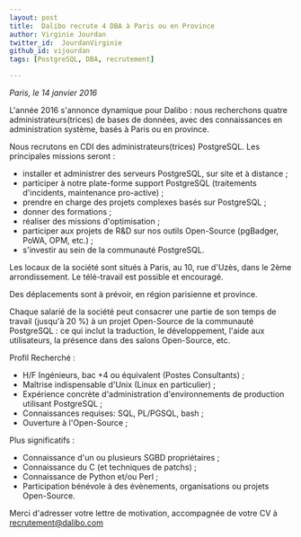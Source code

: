 ```yaml
---
layout: post
title:  Dalibo recrute 4 DBA à Paris ou en Province
author: Virginie Jourdan
twitter_id:  JourdanVirginie   
github_id: vijourdan
tags: [PostgreSQL, DBA, recrutement]

---
```

*Paris, le 14 janvier 2016*

L'année 2016 s'annonce dynamique pour Dalibo : nous recherchons quatre administrateurs(trices) de bases de données, avec des connaissances en administration système, basés à Paris ou en province.


<!--MORE-->

Nous recrutons en CDI des administrateurs(trices) PostgreSQL. Les principales missions seront : 

  * installer et administrer des serveurs PostgreSQL, sur site et à distance ;
  * participer à notre plate-forme support PostgreSQL (traitements d'incidents, maintenance pro-active) ;
  * prendre en charge des projets complexes basés sur PostgreSQL ;
  * donner des formations ;
  * réaliser des missions d'optimisation ;
  * participer aux projets de R&D sur nos outils Open-Source (pgBadger, PoWA, OPM, etc.) ;
  * s'investir au sein de la communauté PostgreSQL.


Les locaux de la société sont situés à Paris, au 10, rue d'Uzès, dans le 2ème arrondissement. Le télé-travail est possible et encouragé.

Des déplacements sont à prévoir, en région parisienne et province.

Chaque salarié de la société peut consacrer une partie de son temps de travail (jusqu'à 20 %) à un projet Open-Source de la communauté PostgreSQL : ce qui inclut la traduction, le développement, l'aide aux utilisateurs, la présence dans des salons Open-Source, etc.

Profil Recherché :

  * H/F Ingénieurs, bac +4 ou équivalent (Postes Consultants) ;
  * Maîtrise indispensable d'Unix (Linux en particulier) ;
  * Expérience concrète d'administration d'environnements de production utilisant PostgreSQL ;
  * Connaissances requises: SQL, PL/PGSQL, bash ;
  * Ouverture à l'Open-Source ;
 
 Plus significatifs :

  * Connaissance d'un ou plusieurs SGBD propriétaires ;
  * Connaissance du C (et techniques de patchs) ;
  * Connaissance de Python et/ou Perl ;
  * Participation bénévole à des évènements, organisations ou projets Open-Source. 

Merci d'adresser votre lettre de motivation, accompagnée de votre CV à [recrutement@dalibo.com](recrutement@dalibo.com)
